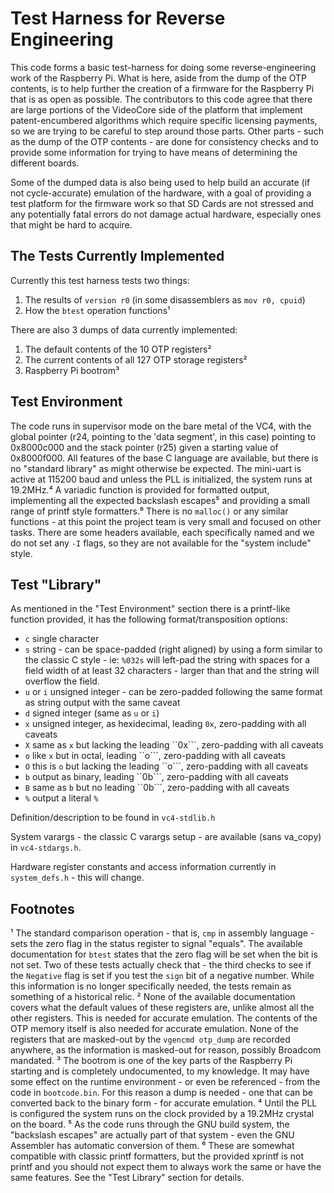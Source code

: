 # Test Harness for Reverse Engineering
This code forms a basic test-harness for doing some reverse-engineering work of the Raspberry Pi. What is here, aside from the dump of the OTP contents, is to help further the creation of a firmware for the Raspberry Pi that is as open as possible. The contributors to this code agree that there are large portions of the VideoCore side of the platform that implement patent-encumbered algorithms which require specific licensing payments, so we are trying to be careful to step around those parts. Other parts - such as the dump of the OTP contents - are done for consistency checks and to provide some information for trying to have means of determining the different boards.

Some of the dumped data is also being used to help build an accurate (if not cycle-accurate) emulation of the hardware, with a goal of providing a test platform for the firmware work so that SD Cards are not stressed and any potentially fatal errors do not damage actual hardware, especially ones that might be hard to acquire.

## The Tests Currently Implemented
Currently this test harness tests two things:
1) The results of ``version r0`` (in some disassemblers as ``mov r0, cpuid``)
2) How the ``btest`` operation functions¹

There are also 3 dumps of data currently implemented:
1) The default contents of the 10 OTP registers²
2) The current contents of all 127 OTP storage registers²
3) Raspberry Pi bootrom³

## Test Environment
The code runs in supervisor mode on the bare metal of the VC4, with the global pointer (r24, pointing to the 'data segment', in this case) pointing to 0x8000c000 and the stack pointer (r25) given a starting value of 0x8000f000. All features of the base C language are available, but there is no "standard library" as might otherwise be expected. The mini-uart is active at 115200 baud and unless the PLL is initialized, the system runs at 19.2MHz.⁴ A variadic function is provided for formatted output, implementing all the expected backslash escapes⁵ and providing a small range of printf style formatters.⁶ There is no ``malloc()`` or any similar functions - at this point the project team is very small and focused on other tasks. There are some headers available, each specifically named and we do not set any ``-I`` flags, so they are not available for the "system include" style.

## Test "Library"
As mentioned in the "Test Environment" section there is a printf-like function provided, it has the following format/transposition options:
* ``c`` single character
* ``s`` string - can be space-padded (right aligned) by using a form similar to the classic C style - ie: ``%032s`` will left-pad the string with spaces for a field width of at least 32 characters - larger than that and the string will overflow the field.
* ``u`` or ``i`` unsigned integer - can be zero-padded following the same format as string output with the same caveat
* ``d`` signed integer (same as ``u`` or ``i``)
* ``x`` unsigned integer, as hexidecimal, leading ``0x``, zero-padding with all caveats
* ``X`` same as ``x`` but lacking the leading ``0x```, zero-padding with all caveats
* ``o`` like ``x`` but in octal, leading ``o```, zero-padding with all caveats
* ``O`` this is ``o`` but lacking the leading ``o```, zero-padding with all caveats
* ``b`` output as binary, leading ``0b```, zero-padding with all caveats
* ``B`` same as ``b`` but no leading ``0b```, zero-padding with all caveats
* ``%`` output a literal ``%``

Definition/description to be found in ``vc4-stdlib.h``

System varargs - the classic C varargs setup - are available (sans va_copy) in ``vc4-stdargs.h``.

Hardware register constants and access information currently in ``system_defs.h`` - this will change.

## Footnotes
¹ The standard comparison operation - that is, ``cmp`` in assembly language - sets the zero flag in the status register to signal "equals". The available documentation for ``btest`` states that the zero flag will be set when the bit is not set. Two of these tests actually check that - the third checks to see if the ``Negative`` flag is set if you test the ``sign`` bit of a negative number. While this information is no longer specifically needed, the tests remain as something of a historical relic.
² None of the available documentation covers what the default values of these registers are, unlike almost all the other registers. This is needed for accurate emulation. The contents of the OTP memory itself is also needed for accurate emulation. None of the registers that are masked-out by the ``vgencmd otp_dump`` are recorded anywhere, as the information is masked-out for reason, possibly Broadcom mandated.
³ The bootrom is one of the key parts of the Raspberry Pi starting and is completely undocumented, to my knowledge. It may have some effect on the runtime environment - or even be referenced - from the code in ``bootcode.bin``. For this reason a dump is needed - one that can be converted back to the binary form - for accurate emulation.
⁴ Until the PLL is configured the system runs on the clock provided by a 19.2MHz crystal on the board.
⁵ As the code runs through the GNU build system, the "backslash escapes" are actually part of that system - even the GNU Assembler has automatic conversion of them.
⁶ These are somewhat compatible with classic printf formatters, but the provided xprintf is not printf and you should not expect them to always work the same or have the same features. See the "Test Library" section for details.
